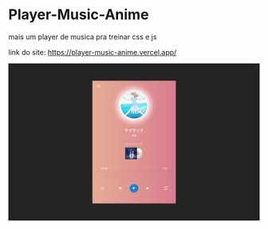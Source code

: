 # Player-Music-Anime
mais um player de musica pra treinar css e js

link do site: https://player-music-anime.vercel.app/

![Employee data](/playerMusicImg.png)
